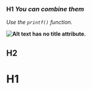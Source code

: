 ### H1 _You **can** combine them_

_Use the `printf()` function._

**![Alt text](/path/to/img.jpg) has no title attribute.**
## H2
# H1